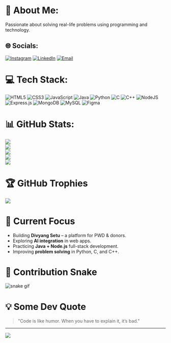 # 💫 About Me:
Passionate about solving real-life problems using programming and technology.

## 🌐 Socials:
[![Instagram](https://img.shields.io/badge/Instagram-%23E4405F.svg?logo=Instagram&logoColor=white)](https://instagram.com/atharva__2803) 
[![LinkedIn](https://img.shields.io/badge/LinkedIn-%230077B5.svg?logo=linkedin&logoColor=white)](https://linkedin.com/in/atharva-surve) 
[![Email](https://img.shields.io/badge/Email-D14836?logo=gmail&logoColor=white)](mailto:atharvasurve1919@gmail.com) 

# 💻 Tech Stack:
![HTML5](https://img.shields.io/badge/html5-%23E34F26.svg?style=for-the-badge&logo=html5&logoColor=white) 
![CSS3](https://img.shields.io/badge/css3-%231572B6.svg?style=for-the-badge&logo=css3&logoColor=white) 
![JavaScript](https://img.shields.io/badge/javascript-%23323330.svg?style=for-the-badge&logo=javascript&logoColor=%23F7DF1E) 
![Java](https://img.shields.io/badge/java-%23ED8B00.svg?style=for-the-badge&logo=openjdk&logoColor=white) 
![Python](https://img.shields.io/badge/python-3670A0?style=for-the-badge&logo=python&logoColor=ffdd54)
![C](https://img.shields.io/badge/c-%2300599C.svg?style=for-the-badge&logo=c&logoColor=white)
![C++](https://img.shields.io/badge/c++-%2300599C.svg?style=for-the-badge&logo=c%2B%2B&logoColor=white)
![NodeJS](https://img.shields.io/badge/node.js-6DA55F?style=for-the-badge&logo=node.js&logoColor=white) 
![Express.js](https://img.shields.io/badge/express.js-%23404d59.svg?style=for-the-badge&logo=express&logoColor=%2361DAFB) 
![MongoDB](https://img.shields.io/badge/MongoDB-%234ea94b.svg?style=for-the-badge&logo=mongodb&logoColor=white) 
![MySQL](https://img.shields.io/badge/mysql-4479A1.svg?style=for-the-badge&logo=mysql&logoColor=white) 
![Figma](https://img.shields.io/badge/figma-%23F24E1E.svg?style=for-the-badge&logo=figma&logoColor=white)

# 📊 GitHub Stats:
![](https://github-readme-stats.vercel.app/api?username=AtharvaSurve28&theme=github_dark&hide_border=false&include_all_commits=false&count_private=false)<br/>
![](https://github-readme-streak-stats.herokuapp.com/?user=AtharvaSurve28&theme=github-dark&hide_border=false)<br/>
![](https://github-readme-stats.vercel.app/api/top-langs/?username=AtharvaSurve28&theme=github_dark&hide_border=false&include_all_commits=false&count_private=false&layout=compact)<br/>
![](https://github-contribution-graph.ez4o.com/?username=AtharvaSurve28&theme=github-dark)<br/>
![](https://github-profile-summary-cards.vercel.app/api/cards/profile-details?username=AtharvaSurve28&theme=github_dark)

# 🏆 GitHub Trophies
![](https://github-profile-trophy.vercel.app/?username=AtharvaSurve28&theme=algolia&no-frame=false&no-bg=false&margin-w=4)

# 🚀 Current Focus
- Building **Divyang Setu** – a platform for PWD & donors.
- Exploring **AI integration** in web apps.
- Practicing **Java + Node.js** full-stack development.
- Improving **problem solving** in Python, C, and C++.

# 🐍 Contribution Snake
![snake gif](https://github.com/AtharvaSurve28/AtharvaSurve28/blob/output/github-contribution-grid-snake.svg)

# 💡 Some Dev Quote
> "Code is like humor. When you have to explain it, it’s bad."

---
[![](https://visitcount.itsvg.in/api?id=AtharvaSurve28&icon=0&color=0)](https://visitcount.itsvg.in)

<!-- Proudly created with GPRM ( https://gprm.itsvg.in ) -->

